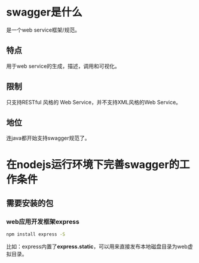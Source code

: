 # swagger是什么

是一个web service框架/规范。

## 特点

用于web service的生成，描述，调用和可视化。

## 限制

只支持RESTful 风格的 Web Service，并不支持XML风格的Web Service。

## 地位

连java都开始支持swagger规范了。

# 在nodejs运行环境下完善swagger的工作条件

## 需要安装的包

### web应用开发框架express

```bash
npm install express -S
```

比如：express内置了**express.static**，可以用来直接发布本地磁盘目录为web虚拟目录。

